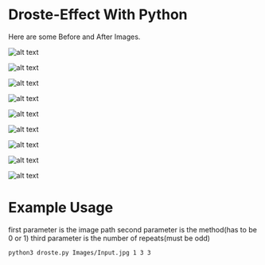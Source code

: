 # Droste-Effect With Python
Here are some Before and After Images.


![alt text](Images/PrettyGirl.jpg)



![alt text](OutputImages/PrettyGirl.jpg-1.0.2-0.9.5-5.jpg/final-1.0.2-0.9.5-5.jpg)



![alt text](Images/image067.jpg)



![alt text](OutputImages/image067.jpg-1.0.2-0.99.3-1.jpg/final-1.0.2-0.99.3-1.jpg)



![alt text](Images/clock.jpg)


![alt text](OutputImages/final-0.0.2-0.99.3-1.jpg)



![alt text](Images/b.jpg)


![alt text](OutputImages/final-1.0.2-0.99.3-3.jpg)


![alt text](OutputImages/final-1.0.2-0.99.5-5.jpg)

# Example Usage
first parameter is the image path
second parameter is the method(has to be 0 or 1)
third parameter is the number of repeats(must be odd)
```
python3 droste.py Images/Input.jpg 1 3 3
```
